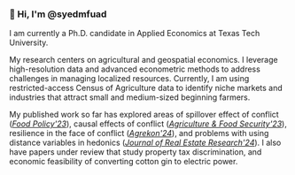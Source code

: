 ### 👋 Hi, I'm @syedmfuad 


I am currently a Ph.D. candidate in Applied Economics at Texas Tech University. 

My research centers on agricultural and geospatial economics. I leverage high-resolution data and advanced econometric methods to address challenges in managing localized resources. Currently, I am using restricted-access Census of Agriculture data to identify niche markets and industries that attract small and medium-sized beginning farmers. 

My published work so far has explored areas of spillover effect of conflict (*[Food Policy'23](https://www.sciencedirect.com/science/article/pii/S0306919223000155?via%3Dihub)*), causal effects of conflict (*[Agriculture & Food Security'23](https://agricultureandfoodsecurity.biomedcentral.com/articles/10.1186/s40066-023-00447-z)*), resilience in the face of conflict (*[Agrekon'24](https://www.tandfonline.com/doi/full/10.1080/03031853.2024.2368128)*), and problems with using distance variables in hedonics (*[Journal of Real Estate Research'24](https://www.tandfonline.com/doi/full/10.1080/03031853.2024.2368128)*). I also have papers under review that study property tax discrimination, and economic feasibility of converting cotton gin to electric power. 


<!--Publications, current projects, including working papers, can be found [here](https://www.syedmfuad.net/research). A copy of my CV can be found [here](https://www.syedmfuad.net/FuadSyed_CV_04152023.pdf). 

I have [teaching](https://www.syedmfuad.net/teaching/) experience in statistics and have TA-ed in Ph.D. quantitative methodology in natural resource economics and undergraduate finance courses. --> 


<!--
**syedmfuad/syedmfuad** is a ✨ _special_ ✨ repository because its `README.md` (this file) appears on your GitHub profile.

Here are some ideas to get you started:

- 🔭 I’m currently working on ...
- 🌱 I’m currently learning ...
- 👯 I’m looking to collaborate on ...
- 🤔 I’m looking for help with ...
- 💬 Ask me about ...
- 📫 How to reach me: ...
- 😄 Pronouns: ...
- ⚡ Fun fact: ...
-->
